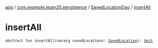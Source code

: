 [app](../../index.md) / [com.example.team25.persistence](../index.md) / [SavedLocationDao](index.md) / [insertAll](./insert-all.md)

# insertAll

`abstract fun insertAll(vararg savedLocations: `[`SavedLocation`](../-saved-location/index.md)`): `[`Unit`](https://kotlinlang.org/api/latest/jvm/stdlib/kotlin/-unit/index.html)
